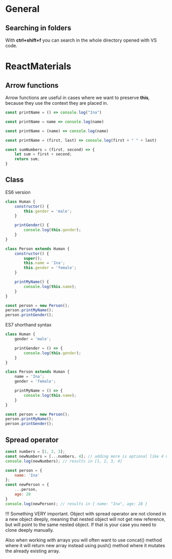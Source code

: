 # General

## Searching in folders

With **ctrl+shift+f** you can search in the whole directory opened with VS code.

# ReactMaterials

## Arrow functions

Arrow functions are useful in cases where we want to preserve **this**, because they use the context they are placed in.

```javascript
const printName = () => console.log("Ina")
```
```javascript
const printName = name => console.log(name)
```
```javascript
const printName = (name) => console.log(name)
```
```javascript
const printName = (first, last) => console.log(first + " " + last)
```
```javascript
const sumNumbers = (first, second) => {
    let sum = first + second;
    return sum;
}
```

## Class

ES6 version
```javascript
class Human {
    constructor() {
        this.gender = 'male';
    }

    printGender() {
        console.log(this.gender);
    }
}

class Person extends Human {
    constructor() {
        super();
        this.name = 'Ina';
        this.gender = 'female';
    }

    printMyName() {
        console.log(this.name);
    }
}

const person = new Person();
person.printMyName();
person.printGender();
```

ES7 shorthand syntax
```javascript
class Human {
    gender = 'male';

    printGender = () => {
        console.log(this.gender);
    }
}

class Person extends Human {
    name = 'Ina';
    gender = 'female';

    printMyName = () => {
        console.log(this.name);
    }
}

const person = new Person();
person.printMyName();
person.printGender();
```

## Spread operator

```javascript
const numbers = [1, 2, 3];
const newNumbers = [...numbers, 4]; // adding more is optional like 4 number here
console.log(newNumbers); // results in [1, 2, 3, 4]
```

```javascript
const person = {
    name: 'Ina'
};
const newPerson = {
    ...person,
    age: 28
}
console.log(newPerson); // results in { name: "Ina", age: 28 }
```

!!! Something VERY important. Object with spread operator are not cloned in a new object deeply, meaning that nested object will not get new reference, but will point to the same nested object. If that is your case you need to clone deeply manually.

Also when working with arrays you will often want to use concat() method where it will return new array instead using push() method where it mutates the already existing array.
